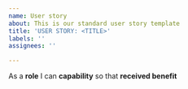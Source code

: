 ```yaml
---
name: User story
about: This is our standard user story template
title: 'USER STORY: <TITLE>'
labels: ''
assignees: ''

---
```


As a **role** I can **capability** so that **received benefit**
